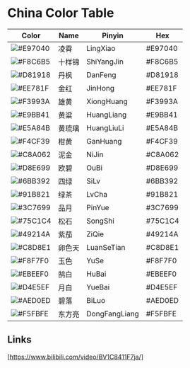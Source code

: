   <!-- ['#E97040', '凌霄', 'LingXiao', ""],
  ['#F8C6B5', '十样锦', 'ShiYangJin'],
  ['#D81918', '丹枫', 'DanFeng'],
  ['#EE781F', '金红', 'JinHong'],
  ['#F3993A', '雄黄', 'XiongHuang'],
  ['#E9BB41', '黄粱', 'HuangLiang'],
  ['#E5A84B', '黄琉璃', 'HuangLiuLi'],
  ['#F4CF39', '柑黄', 'GanHuang'],
  ['#C8A062', '泥金', 'NiJin'],
  ['#D8E699', '欧碧', 'OuBi'],
  ['#6BB392', '四绿', 'SiLv'],
  ['#91B821', '绿茶', 'LvCha'],
  ['#3C7699', '品月', 'PinYue'],
  ['#75C1C4', '松石', 'SongShi'],
  ['#49214A', '紫茄', 'ZiQie'],
  ['#C8D8E1', '卵色天', 'LuanSeTian'],
  ['#F8F7F0', '玉色', 'YuSe'],
  ['#EBEEF0', '鹄白', 'HuBai'],
  ['#D4E5EF', '月白', 'YueBai'],
  ['#AED0ED', '碧落', 'BiLuo'],
  ['#F5FBFE', '东方亮', 'DongFangLiang'], -->


# China Color Table


| Color | Name | Pinyin | Hex |
| --- | --- | --- | --- |
| ![#E97040](https://via.placeholder.com/15/E97040/000000?text=+) | 凌霄 | LingXiao | #E97040 |
| ![#F8C6B5](https://via.placeholder.com/15/F8C6B5/000000?text=+) | 十样锦 | ShiYangJin | #F8C6B5 |
| ![#D81918](https://via.placeholder.com/15/D81918/000000?text=+) | 丹枫 | DanFeng | #D81918 |
| ![#EE781F](https://via.placeholder.com/15/EE781F/000000?text=+) | 金红 | JinHong | #EE781F |
| ![#F3993A](https://via.placeholder.com/15/F3993A/000000?text=+) | 雄黄 | XiongHuang | #F3993A |
| ![#E9BB41](https://via.placeholder.com/15/E9BB41/000000?text=+) | 黄粱 | HuangLiang | #E9BB41 |
| ![#E5A84B](https://via.placeholder.com/15/E5A84B/000000?text=+) | 黄琉璃 | HuangLiuLi | #E5A84B |
| ![#F4CF39](https://via.placeholder.com/15/F4CF39/000000?text=+) | 柑黄 | GanHuang | #F4CF39 |
| ![#C8A062](https://via.placeholder.com/15/C8A062/000000?text=+) | 泥金 | NiJin | #C8A062 |
| ![#D8E699](https://via.placeholder.com/15/D8E699/000000?text=+) | 欧碧 | OuBi | #D8E699 |
| ![#6BB392](https://via.placeholder.com/15/6BB392/000000?text=+) | 四绿 | SiLv | #6BB392 |
| ![#91B821](https://via.placeholder.com/15/91B821/000000?text=+) | 绿茶 | LvCha | #91B821 |
| ![#3C7699](https://via.placeholder.com/15/3C7699/000000?text=+) | 品月 | PinYue | #3C7699 |
| ![#75C1C4](https://via.placeholder.com/15/75C1C4/000000?text=+) | 松石 | SongShi | #75C1C4 |
| ![#49214A](https://via.placeholder.com/15/49214A/000000?text=+) | 紫茄 | ZiQie | #49214A |
| ![#C8D8E1](https://via.placeholder.com/15/C8D8E1/000000?text=+) | 卵色天 | LuanSeTian | #C8D8E1 |
| ![#F8F7F0](https://via.placeholder.com/15/F8F7F0/000000?text=+) | 玉色 | YuSe | #F8F7F0 |
| ![#EBEEF0](https://via.placeholder.com/15/EBEEF0/000000?text=+) | 鹄白 | HuBai | #EBEEF0 |
| ![#D4E5EF](https://via.placeholder.com/15/D4E5EF/000000?text=+) | 月白 | YueBai | #D4E5EF |
| ![#AED0ED](https://via.placeholder.com/15/AED0ED/000000?text=+) | 碧落 | BiLuo | #AED0ED |
| ![#F5FBFE](https://via.placeholder.com/15/F5FBFE/000000?text=+) | 东方亮 | DongFangLiang | #F5FBFE |


## Links
[https://www.bilibili.com/video/BV1C8411F7ja/]